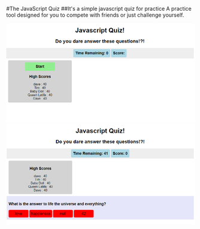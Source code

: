 #The JavaScript Quiz
##It's a simple javascript quiz for practice
A practice tool designed for you to compete with friends or just challenge yourself.

![Quiz](Quiz.png)
![Quiz in Progress](QuizInProgress.png)
